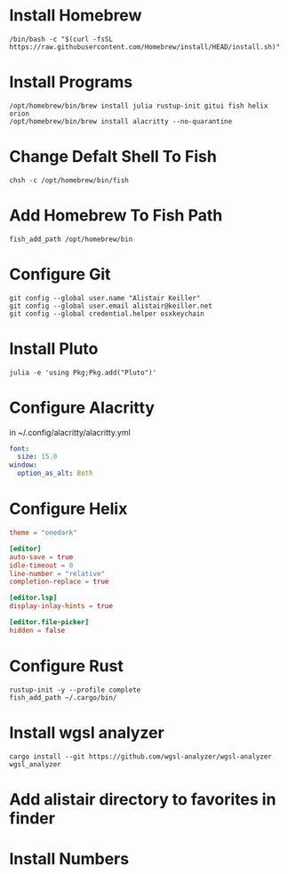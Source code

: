 # Install Homebrew
```fish
/bin/bash -c "$(curl -fsSL https://raw.githubusercontent.com/Homebrew/install/HEAD/install.sh)"
```
# Install Programs
```fish
/opt/homebrew/bin/brew install julia rustup-init gitui fish helix orion
/opt/homebrew/bin/brew install alacritty --no-quarantine
```
# Change Defalt Shell To Fish
```fish
chsh -c /opt/homebrew/bin/fish
```
# Add Homebrew To Fish Path
```fish
fish_add_path /opt/homebrew/bin
```
# Configure Git
```fish
git config --global user.name "Alistair Keiller"
git config --global user.email alistair@keiller.net
git config --global credential.helper osxkeychain
```
# Install Pluto
```fish
julia -e 'using Pkg;Pkg.add("Pluto")'
```
# Configure Alacritty
in ~/.config/alacritty/alacritty.yml
```yml
font:
  size: 15.0
window:
  option_as_alt: Both
```
# Configure Helix
```toml
theme = "onedark"

[editor]
auto-save = true
idle-timeout = 0
line-number = "relative"
completion-replace = true

[editor.lsp]
display-inlay-hints = true

[editor.file-picker]
hidden = false
```
# Configure Rust
```fish
rustup-init -y --profile complete
fish_add_path ~/.cargo/bin/
```
# Install wgsl analyzer
```fish
cargo install --git https://github.com/wgsl-analyzer/wgsl-analyzer wgsl_analyzer
```
# Add alistair directory to favorites in finder
# Install Numbers
